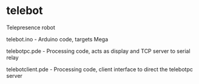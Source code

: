 telebot
=======

Telepresence robot

telebot.ino - Arduino code, targets Mega

telebotpc.pde - Processing code, acts as display and TCP server to serial relay

telebotclient.pde - Processing code, client interface to direct the telebotpc server
